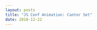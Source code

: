 ```yaml
---
layout: posts
title: "JS Conf Animation: Cantor Set"
date: 2018-12-22
---
```


<style>
    .cantorCanvas {
        width: 400px;
        height: 300px;
        background: #000;
    }
</style>

<div>
    <canvas id="myCanvas" class="cantorCanvas"></canvas>
    <script>
    const c = document.getElementById('myCanvas');
    const maxWidth = window.innerWidth;
    const maxHeight = window.innerHeight;
    const ctx = c.getContext('2d');


    // First line definitions
    const firstlen = Math.min(maxWidth, maxHeight);
    const direction = 'y';
    const initPoint = [{ x: maxWidth / 2, y: maxHeight / 2 }];
    let cantors = { nextPoints: initPoint, nextLen: firstlen, newDirection: direction };

    // set up program constants
    const contorMultiplier = 0.7;
    const minLen = Math.ceil(firstlen / 71);
    c.width = maxWidth;
    c.height = maxHeight;

    // slow down by magnitude of frames, pauseGap = 1, render every 2 frames
    const pauseGap = 0;
    let pause = 0;

    let fractionDraw = 0;
    const fractionJump = 1 / 60;

    let colorState = 0;
    // one sine cycle
    const colorMax = 2 * Math.PI;
    // 100 ticks to complete one sine cycle
    const colorJump = 2 * Math.PI / 1000;

    // get the next lines in the set
    function getNextCantor(prevPoints, len, currDirection) {
      let newDirection;
      if (currDirection === 'x') {
        newDirection = 'y';
      } else {
        newDirection = 'x';
      }
      // exit condition
      if (len > minLen) {
        // new length is always cantorMultiplier of the previous length
        const nextLen = len * contorMultiplier;
        const nextPoints = [];
        for (let index = 0; index < prevPoints.length; index += 1) {
          const prevPoint = prevPoints[index];
          const prevPointA = {};
          prevPointA[newDirection] = prevPoint[newDirection] - (len / 2);
          prevPointA[currDirection] = prevPoint[currDirection];

          const prevPointB = {};
          prevPointB[newDirection] = prevPoint[newDirection] + (len / 2);
          prevPointB[currDirection] = prevPoint[currDirection];

          nextPoints.push(prevPointA);
          nextPoints.push(prevPointB);
        }
        return { nextPoints, nextLen, newDirection };
      }
      return { nextPoints: [], len, newDirection };
    }

    // using 3 sine curves offset at every thirds
    function setStrokeColor() {
      if (colorMax <= colorState) {
        colorState = 0;
      }
      const rnum = 128 * Math.sin(colorState) + 128;
      const rhex = (`00${Math.floor(rnum).toString(16)}`).slice(-2);
      const gnum = 128 * Math.sin(colorState + colorMax / 3) + 128;
      const ghex = (`00${Math.floor(gnum).toString(16)}`).slice(-2);
      const bnum = 128 * Math.sin(colorState + 2 * colorMax / 3) + 128;
      const bhex = (`00${Math.floor(bnum).toString(16)}`).slice(-2);
      ctx.strokeStyle = `#${rhex}${ghex}${bhex}`;

      colorState += colorJump;
    }

    // draw line from the center, as the progress of the drawing is determined by
    // fraction, we can expect it to slow down as the lines get shorter
    function progressiveLine(point, len, currDirection, fraction, jumpBy) {
      let otherDirection;
      if (currDirection === 'x') {
        otherDirection = 'y';
      } else {
        otherDirection = 'x';
      }
      const startPointA = {};
      startPointA[currDirection] = point[currDirection];
      startPointA[otherDirection] = point[otherDirection] + fraction * len / 2;
      const endPointA = {};
      endPointA[currDirection] = point[currDirection];
      endPointA[otherDirection] = point[otherDirection] + ((fraction + jumpBy) * len / 2);

      const startPointB = {};
      startPointB[currDirection] = point[currDirection];
      startPointB[otherDirection] = point[otherDirection] + fraction * len / 2;
      const endPointB = {};
      endPointB[currDirection] = point[currDirection];
      endPointB[otherDirection] = point[otherDirection] - ((fraction + jumpBy) * len / 2);

      ctx.moveTo(startPointA.x, startPointA.y);
      ctx.lineTo(endPointA.x, endPointA.y);
      ctx.moveTo(startPointB.x, startPointB.y);
      ctx.lineTo(endPointB.x, endPointB.y);
    }

    function draw() {
      if (pause > pauseGap) {
        const { nextPoints, nextLen, newDirection } = cantors;

        for (let index = 0; index < nextPoints.length; index += 1) {
          const point = nextPoints[index];
          progressiveLine(point, nextLen, newDirection, fractionDraw, fractionJump);
        }
        fractionDraw += fractionJump;


        if (fractionDraw >= 1) {
          fractionDraw = 0;
          cantors = getNextCantor(nextPoints, nextLen, newDirection);
        }
        // reset
        pause = 0;
      }
      setStrokeColor();
      pause += 1;
    }

    // game loop
    let lastRender = 0;
    function loop(timestamp) {
      const { nextPoints } = cantors;

      const progress = timestamp - lastRender;
      // cap at 60fps (theoretically)
      if (progress > 16) {
        ctx.beginPath();
        const timesToRender = Math.floor(progress / 16);
        for (let index = 0; index < timesToRender; index += 1) {
          draw();
        }
        ctx.stroke();

        // once there's no more cantors, clear the screen to re-draw
        if (nextPoints.length <= 0) {
          cantors = { nextPoints: initPoint, nextLen: firstlen, newDirection: direction };
          ctx.clearRect(0, 0, maxWidth, maxHeight);
        }
      }

      lastRender = timestamp;
      window.requestAnimationFrame(loop);
    }
    window.requestAnimationFrame(loop);

    </script>
</div>
